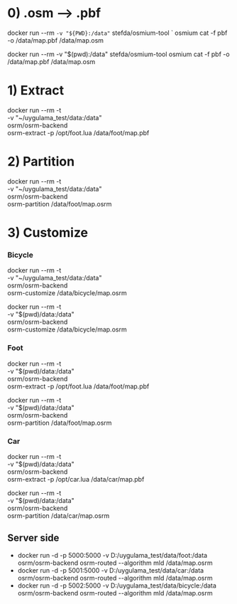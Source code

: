 # 0) .osm --> .pbf

docker run --rm `
    -v "${PWD}:/data" `
    stefda/osmium-tool `
    osmium cat -f pbf -o /data/map.pbf /data/map.osm




docker run --rm -v "$(pwd):/data" stefda/osmium-tool osmium cat -f pbf -o /data/map.pbf /data/map.osm


# 1) Extract
docker run --rm -t \
  -v "~/uygulama_test/data:/data" \
  osrm/osrm-backend \
  osrm-extract -p /opt/foot.lua /data/foot/map.pbf

# 2) Partition
docker run --rm -t \
  -v "~/uygulama_test/data:/data" \
  osrm/osrm-backend \
  osrm-partition /data/foot/map.osrm

# 3) Customize
### Bicycle
docker run --rm -t \
  -v "~/uygulama_test/data:/data" \
  osrm/osrm-backend \
  osrm-customize /data/bicycle/map.osrm

docker run --rm -t \
  -v "$(pwd)/data:/data" \
  osrm/osrm-backend \
  osrm-customize /data/bicycle/map.osrm

### Foot
docker run --rm -t \
  -v "$(pwd)/data:/data" \
  osrm/osrm-backend \
  osrm-extract -p /opt/foot.lua /data/foot/map.pbf

docker run --rm -t \
  -v "$(pwd)/data:/data" \
  osrm/osrm-backend \
  osrm-partition /data/foot/map.osrm

### Car
docker run --rm -t \
  -v "$(pwd)/data:/data" \
  osrm/osrm-backend \
  osrm-extract -p /opt/car.lua /data/car/map.pbf

docker run --rm -t \
  -v "$(pwd)/data:/data" \
  osrm/osrm-backend \
  osrm-partition /data/car/map.osrm




## Server side
* docker run -d -p 5000:5000 -v D:/uygulama_test/data/foot:/data osrm/osrm-backend osrm-routed --algorithm mld /data/map.osrm
* docker run -d -p 5001:5000 -v D:/uygulama_test/data/car:/data osrm/osrm-backend osrm-routed --algorithm mld /data/map.osrm
* docker run -d -p 5002:5000 -v D:/uygulama_test/data/bicycle:/data osrm/osrm-backend osrm-routed --algorithm mld /data/map.osrm